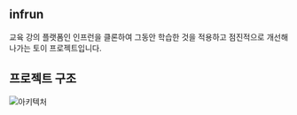 ## infrun

교육 강의 플랫폼인 인프런을 클론하여 그동안 학습한 것을 적용하고 점진적으로 개선해나가는 토이 프로젝트입니다.

## 프로젝트 구조

![아키텍처](https://github.com/f-lab-edu/infrun/assets/40778768/42cc2d5f-11b3-4718-ab7e-a433d344aa4f)
